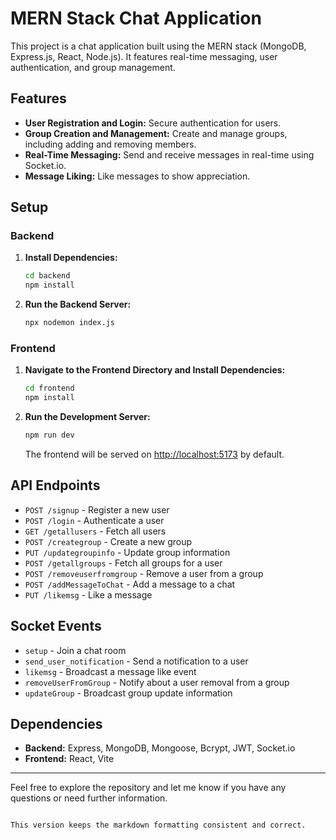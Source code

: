 # MERN Stack Chat Application

This project is a chat application built using the MERN stack (MongoDB, Express.js, React, Node.js). It features real-time messaging, user authentication, and group management.

## Features

- **User Registration and Login:** Secure authentication for users.
- **Group Creation and Management:** Create and manage groups, including adding and removing members.
- **Real-Time Messaging:** Send and receive messages in real-time using Socket.io.
- **Message Liking:** Like messages to show appreciation.

## Setup

### Backend

1. **Install Dependencies:**
   ```bash
   cd backend
   npm install
   ```

2. **Run the Backend Server:**
   ```bash
   npx nodemon index.js
   ```

### Frontend

1. **Navigate to the Frontend Directory and Install Dependencies:**
   ```bash
   cd frontend
   npm install
   ```

2. **Run the Development Server:**
   ```bash
   npm run dev
   ```
   The frontend will be served on [http://localhost:5173](http://localhost:5173) by default.

## API Endpoints

- `POST /signup` - Register a new user
- `POST /login` - Authenticate a user
- `GET /getallusers` - Fetch all users
- `POST /creategroup` - Create a new group
- `PUT /updategroupinfo` - Update group information
- `POST /getallgroups` - Fetch all groups for a user
- `POST /removeuserfromgroup` - Remove a user from a group
- `POST /addMessageToChat` - Add a message to a chat
- `PUT /likemsg` - Like a message

## Socket Events

- `setup` - Join a chat room
- `send_user_notification` - Send a notification to a user
- `likemsg` - Broadcast a message like event
- `removeUserFromGroup` - Notify about a user removal from a group
- `updateGroup` - Broadcast group update information

## Dependencies

- **Backend:** Express, MongoDB, Mongoose, Bcrypt, JWT, Socket.io
- **Frontend:** React, Vite

---

Feel free to explore the repository and let me know if you have any questions or need further information.
```

This version keeps the markdown formatting consistent and correct.